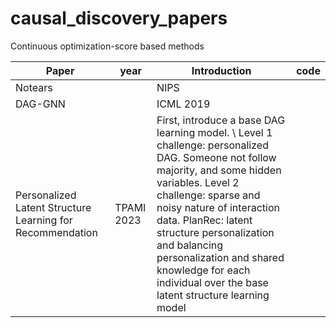 # causal_discovery_papers
Continuous optimization-score based methods

|Paper|year|Introduction|code|
|--|--|--|--|
|Notears||NIPS ||offical codes [here](https://github.com/xunzheng/notears)|
|DAG-GNN||ICML 2019||offical codes [here](https://github.com/fishmoon1234/DAG-GNN) others [here](https://github.com/ronikobrosly/DAG_from_GNN)|
|Personalized Latent Structure Learning for Recommendation|TPAMI 2023|First, introduce a base DAG learning model. \\ Level 1 challenge: personalized DAG. Someone not follow majority, and some hidden variables. Level 2 challenge: sparse and noisy nature of interaction data. PlanRec: latent structure personalization and balancing personalization and shared knowledge for each individual over the base latent structure learning model|
